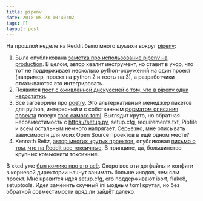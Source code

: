 ```yaml
---
title: pipenv
date: 2018-05-23 10:40:02
tags: []
layout: post
---
```


На прошлой неделе на Reddit было много шумихи вокруг [pipenv](https://github.com/pypa/pipenv):

1. Была опубликована [заметка про использование pipenv на production](https://medium.com/@DJetelina/pipenv-review-after-using-in-production-a05e7176f3f0). В целом, автор хвалит инструмент, но ставит в укор, что тот не поддерживает несколько python-окружений на один проект (например, проект на python 2 и тесты на 3), а разработчики отказываются это интегрировать.
2. Появился [пост с оживлённой дискуссией о том, что в pipenv одни недостатки](https://redd.it/8jd6aq).
3. Все заговорили про [poetry](https://github.com/sdispater/poetry). Это альтернативный менеджер пакетов для python, интересный и с собственным [форматом описания проекта](https://github.com/sdispater/poetry/blob/master/pyproject.toml) поверх [того самого toml](https://t.me/itgram_channel/113). Выглядит круто, но обратная несовместимость с <https://setup.py>, setup.cfg, requirements.txt, Pipfile и всем остальным немного напрягает. Серьезно, мне описывать зависимости для моих Open Source проектов в ещё одном месте?
4. Kennath Reitz, [автор многих крутых проектов](https://t.me/itgram_channel/74), опубликовал [письмо о том, что на Reddit все токсичные](http://journal.kennethreitz.org/entry/r-python). В принципе, да, большинство крупных комьюнити токсичные.

В xkcd уже [был комикс про это всё](https://xkcd.ru/927/). Скоро все эти дотфайлы и конфиги в корневой директории начнут занимать больше инодов, чем сам проект. Мне нравится идея setup.cfg, его поддерживают isort, flake8, setuptools. Идея заменить скучный ini модным toml крутая, но без обратной совместимости вряд ли зайдёт далеко.
